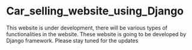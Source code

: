 # Car_selling_website_using_Django
This website is under development, there will be various types of functionalities in the website. 
These website is going to be developed by Django framework. Please stay tuned for the updates 
